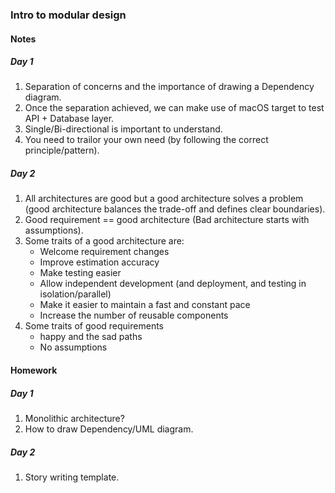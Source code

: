 ### Intro to modular design

#### Notes

##### Day 1
1. Separation of concerns and the importance of drawing a Dependency diagram.
2. Once the separation achieved, we can make use of macOS target to test API + Database layer.
3. Single/Bi-directional is important to understand.
4. You need to trailor your own need (by following the correct principle/pattern).

##### Day 2
1. All architectures are good but a good architecture solves a problem (good architecture balances the trade-off and defines clear boundaries).
2. Good requirement == good architecture (Bad architecture starts with assumptions).
3. Some traits of a good architecture are:
   - Welcome requirement changes
   - Improve estimation accuracy
   - Make testing easier
   - Allow independent development (and deployment, and testing in isolation/parallel)
   - Make it easier to maintain a fast and constant pace
   - Increase the number of reusable components
4. Some traits of good requirements
   - happy and the sad paths
   - No assumptions

#### Homework

##### Day 1
1. Monolithic architecture?
2. How to draw Dependency/UML diagram.

##### Day 2
1. Story writing template.
